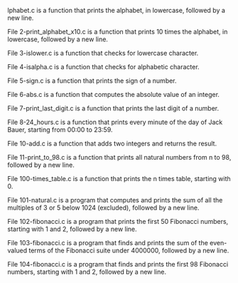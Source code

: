 lphabet.c is a function that prints the alphabet, in lowercase, followed by a new line.



File 2-print_alphabet_x10.c is a function that prints 10 times the alphabet, in lowercase, followed by a new line.



File 3-islower.c is a function that checks for lowercase character.



File 4-isalpha.c is a function that checks for alphabetic character.



File 5-sign.c is a function that prints the sign of a number.



File 6-abs.c is a function that computes the absolute value of an integer.



File 7-print_last_digit.c is a function that prints the last digit of a number.



File 8-24_hours.c is a function that prints every minute of the day of Jack Bauer, starting from 00:00 to 23:59.



File 10-add.c is a function that adds two integers and returns the result.



File 11-print_to_98.c is a function that prints all natural numbers from n to 98, followed by a new line.



File 100-times_table.c is a function that prints the n times table, starting with 0.



File 101-natural.c is a program that computes and prints the sum of all the multiples of 3 or 5 below 1024 (excluded), followed by a new line.



File 102-fibonacci.c is a program that prints the first 50 Fibonacci numbers, starting with 1 and 2, followed by a new line.



File 103-fibonacci.c is a program that finds and prints the sum of the even-valued terms of the Fibonacci suite under 4000000, followed by a new line.



File 104-fibonacci.c is a program that finds and prints the first 98 Fibonacci numbers, starting with 1 and 2, followed by a new line.
